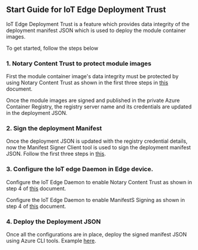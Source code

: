 ## Start Guide for IoT Edge Deployment Trust
IoT Edge Deployment Trust is a feature which provides data integrity of the deployment manifest JSON which is used to deploy the module container images. 

To get started, follow the steps below

### 1. Notary Content Trust to protect module images
First the module container image's data integrity must be protected by using Notary Content Trust as shown in the first three steps in [this](https://github.com/Azure/iotedge/blob/master/doc/NotaryContentTrust.md) document.

Once the module images are signed and published in the private Azure Container Registry, the registry server name and its credentials are updated in the deployment JSON.

### 2. Sign the deployment Manifest
Once the deployment JSON is updated with the registry credential details, now the Manifest Signer Client tool is used to sign the deployment manifest JSON. Follow the first three steps in [this](https://github.com/Azure/iotedge/blob/master/samples/dotnet/ManifestSignerClient/Readme.md).

### 3. Configure the IoT edge Daemon in Edge device.
Configure the IoT Edge Daemon to enable Notary Content Trust as shown in step 4 of [this](https://github.com/Azure/iotedge/blob/master/doc/NotaryContentTrust.md) document.

Configure the IoT Edge Daemon to enable ManifestS Signing as shown in step 4 of [this](https://github.com/Azure/iotedge/blob/master/samples/dotnet/ManifestSignerClient/Readme.md) document.

### 4. Deploy the Deployment JSON
Once all the configurations are in place, deploy the signed manifest JSON using Azure CLI tools. Example [here](https://docs.microsoft.com/en-us/cli/azure/iot/edge/deployment?view=azure-cli-latest).